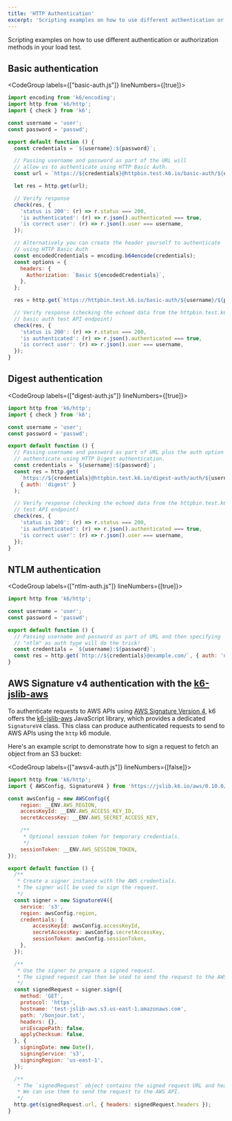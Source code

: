 ```yaml
---
title: 'HTTP Authentication'
excerpt: 'Scripting examples on how to use different authentication or authorization methods in your load test.'
---
```


Scripting examples on how to use different authentication or authorization methods in your load test.

## Basic authentication

<CodeGroup labels={["basic-auth.js"]} lineNumbers={[true]}>

```javascript
import encoding from 'k6/encoding';
import http from 'k6/http';
import { check } from 'k6';

const username = 'user';
const password = 'passwd';

export default function () {
  const credentials = `${username}:${password}`;

  // Passing username and password as part of the URL will
  // allow us to authenticate using HTTP Basic Auth.
  const url = `https://${credentials}@httpbin.test.k6.io/basic-auth/${username}/${password}`;

  let res = http.get(url);

  // Verify response
  check(res, {
    'status is 200': (r) => r.status === 200,
    'is authenticated': (r) => r.json().authenticated === true,
    'is correct user': (r) => r.json().user === username,
  });

  // Alternatively you can create the header yourself to authenticate
  // using HTTP Basic Auth
  const encodedCredentials = encoding.b64encode(credentials);
  const options = {
    headers: {
      Authorization: `Basic ${encodedCredentials}`,
    },
  };

  res = http.get(`https://httpbin.test.k6.io/basic-auth/${username}/${password}`, options);

  // Verify response (checking the echoed data from the httpbin.test.k6.io
  // basic auth test API endpoint)
  check(res, {
    'status is 200': (r) => r.status === 200,
    'is authenticated': (r) => r.json().authenticated === true,
    'is correct user': (r) => r.json().user === username,
  });
}
```

</CodeGroup>

## Digest authentication

<CodeGroup labels={["digest-auth.js"]} lineNumbers={[true]}>

```javascript
import http from 'k6/http';
import { check } from 'k6';

const username = 'user';
const password = 'passwd';

export default function () {
  // Passing username and password as part of URL plus the auth option will
  // authenticate using HTTP Digest authentication.
  const credentials = `${username}:${password}`;
  const res = http.get(
    `https://${credentials}@httpbin.test.k6.io/digest-auth/auth/${username}/${password}`,
    { auth: 'digest' }
  );

  // Verify response (checking the echoed data from the httpbin.test.k6.io digest auth
  // test API endpoint)
  check(res, {
    'status is 200': (r) => r.status === 200,
    'is authenticated': (r) => r.json().authenticated === true,
    'is correct user': (r) => r.json().user === username,
  });
}
```

</CodeGroup>

## NTLM authentication

<CodeGroup labels={["ntlm-auth.js"]} lineNumbers={[true]}>

```javascript
import http from 'k6/http';

const username = 'user';
const password = 'passwd';

export default function () {
  // Passing username and password as part of URL and then specifying
  // "ntlm" as auth type will do the trick!
  const credentials = `${username}:${password}`;
  const res = http.get(`http://${credentials}@example.com/`, { auth: 'ntlm' });
}
```

</CodeGroup>

## AWS Signature v4 authentication with the [k6-jslib-aws](https://github.com/grafana/k6-jslib-aws)

To authenticate requests to AWS APIs using [AWS Signature Version 4](https://docs.aws.amazon.com/AmazonS3/latest/API/sig-v4-authenticating-requests.html), k6 offers the [k6-jslib-aws](https://github.com/grafana/k6-jslib-aws) JavaScript library, which provides a dedicated `SignatureV4` class. This class can produce authenticated requests to send to AWS APIs using the `http` k6 module.

Here's an example script to demonstrate how to sign a request to fetch an object from an S3 bucket:

<CodeGroup labels={["awsv4-auth.js"]} lineNumbers={[false]}>

```javascript
import http from 'k6/http';
import { AWSConfig, SignatureV4 } from 'https://jslib.k6.io/aws/0.10.0/signature.js';

const awsConfig = new AWSConfig({
    region: __ENV.AWS_REGION,
    accessKeyId: __ENV.AWS_ACCESS_KEY_ID,
    secretAccessKey: __ENV.AWS_SECRET_ACCESS_KEY,

    /**
     * Optional session token for temporary credentials.
     */
    sessionToken: __ENV.AWS_SESSION_TOKEN,
});

export default function () {
  /**
   * Create a signer instance with the AWS credentials.
   * The signer will be used to sign the request.
   */
  const signer = new SignatureV4({
    service: 's3',
    region: awsConfig.region,
    credentials: {
        accessKeyId: awsConfig.accessKeyId,
        secretAccessKey: awsConfig.secretAccessKey,
        sessionToken: awsConfig.sessionToken,
    },
  });

  /**
   * Use the signer to prepare a signed request.
   * The signed request can then be used to send the request to the AWS API.
   */
  const signedRequest = signer.sign({
    method: 'GET',
    protocol: 'https',
    hostname: 'test-jslib-aws.s3.us-east-1.amazonaws.com',
    path: '/bonjour.txt',
    headers: {},
    uriEscapePath: false,
    applyChecksum: false,
  }, {
    signingDate: new Date(),
    signingService: 's3',
    signingRegion: 'us-east-1',
  });

  /**
   * The `signedRequest` object contains the signed request URL and headers.
   * We can use them to send the request to the AWS API.
   */
  http.get(signedRequest.url, { headers: signedRequest.headers });
}
```

</CodeGroup>